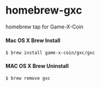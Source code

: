 # homebrew-gxc

homebrew tap for Game-X-Coin

#### Mac OS X Brew Install

```
$ brew install game-x-coin/gxc/gxc
```

#### MAC OS X Brew Uninstall

```
$ brew remove gxc
```
